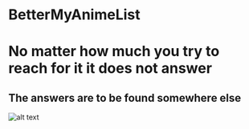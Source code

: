 # BetterMyAnimeList

# No matter how much you try to reach for it it does not answer

## The answers are to be found somewhere else

![alt text](https://i.imgur.com/jONVZwt.jpg)
